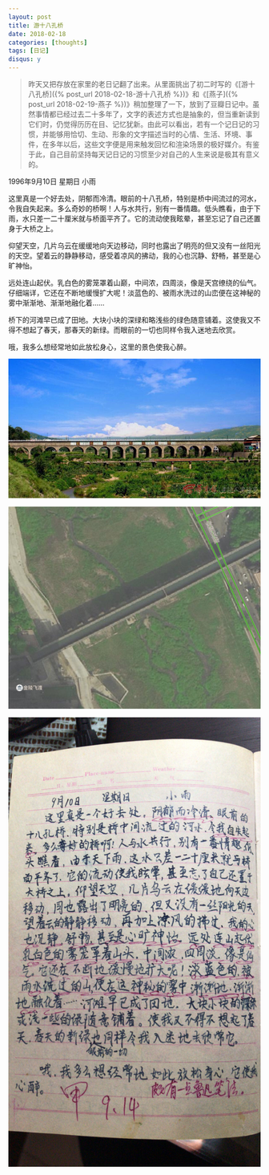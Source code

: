```yaml
---
layout: post
title: 游十八孔桥
date: 2018-02-18
categories: [thoughts]
tags: [日记]
disqus: y
---
```


> 昨天又把存放在家里的老日记翻了出来。从里面挑出了初二时写的《[游十八孔桥]({% post_url 2018-02-18-游十八孔桥 %})》和《[燕子]({% post_url 2018-02-19-燕子 %})》稍加整理了一下，放到了豆瓣日记中。虽然事情都已经过去二十多年了，文字的表述方式也是抽象的，但当重新读到它们时，仍觉得历历在目、记忆犹新。由此可以看出，若有一个记日记的习惯，并能够用恰切、生动、形象的文字描述当时的心情、生活、环境、事件，在多年以后，这些文字便是用来触发回忆和渲染场景的极好媒介。有鉴于此，自己目前坚持每天记日记的习惯至少对自己的人生来说是极其有意义的。

1996年9月10日 星期日 小雨

这里真是一个好去处，阴郁而冷清。眼前的十八孔桥，特别是桥中间流过的河水，令我自失起来。多么奇妙的桥啊！人与水共行，别有一番情趣。低头瞧看，由于下雨，水只差一二十厘米就与桥面平齐了。它的流动使我眩晕，甚至忘记了自己还置身于大桥之上。

仰望天空，几片乌云在缓缓地向天边移动，同时也露出了明亮的但又没有一丝阳光的天空。望着云的静静移动，感受着凉风的拂动，我的心也沉静、舒畅，甚至是心旷神怡。

远处连山起伏。乳白色的雾笼罩着山巅，中间浓，四周淡，像是天宫缭绕的仙气。仔细端详，它还在不断地缓慢扩大呢！淡蓝色的、被雨水洗过的山峦便在这神秘的雾中渐渐地、渐渐地融化着……

桥下的河滩早已成了田地。大块小块的深绿和略浅些的绿色随意铺着。这使我又不得不想起了春天，那春天的新绿。而眼前的一切也同样令我入迷地去欣赏。

哦，我多么想经常地如此放松身心，这里的景色使我心醉。

![](/figures/p48617952.jpg)

![](/figures/p48617953.jpg)

![](/figures/p48876402.jpg)
